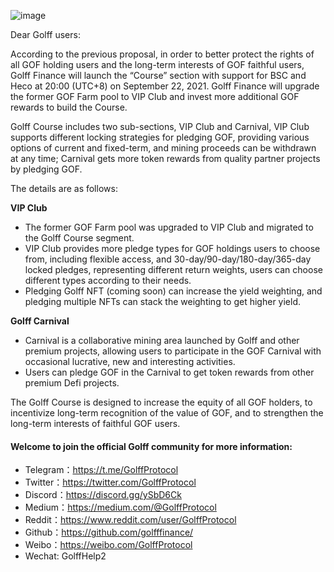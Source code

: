 ![image](https://docs.golff.com/blog/page/46.png)

Dear Golff users:

According to the previous proposal, in order to better protect the rights of all GOF holding users and the long-term interests of GOF faithful users, Golff Finance will launch the “Course” section with support for BSC and Heco at 20:00 (UTC+8) on September 22, 2021. Golff Finance will upgrade the former GOF Farm pool to VIP Club and invest more additional GOF rewards to build the Course.

Golff Course includes two sub-sections, VIP Club and Carnival, VIP Club supports different locking strategies for pledging GOF, providing various options of current and fixed-term, and mining proceeds can be withdrawn at any time; Carnival gets more token rewards from quality partner projects by pledging GOF.

The details are as follows:

**VIP Club**

- The former GOF Farm pool was upgraded to VIP Club and migrated to the Golff Course segment.
- VIP Club provides more pledge types for GOF holdings users to choose from, including flexible access, and 30-day/90-day/180-day/365-day locked pledges, representing different return weights, users can choose different types according to their needs.
- Pledging Golff NFT (coming soon) can increase the yield weighting, and pledging multiple NFTs can stack the weighting to get higher yield.

**Golff Carnival**

- Carnival is a collaborative mining area launched by Golff and other premium projects, allowing users to participate in the GOF Carnival with occasional lucrative, new and interesting activities.
- Users can pledge GOF in the Carnival to get token rewards from other premium Defi projects.

The Golff Course is designed to increase the equity of all GOF holders, to incentivize long-term recognition of the value of GOF, and to strengthen the long-term interests of faithful GOF users.

#### Welcome to join the official Golff community for more information:

- Telegram：https://t.me/GolffProtocol
- Twitter：https://twitter.com/GolffProtocol
- Discord：https://discord.gg/ySbD6Ck
- Medium：https://medium.com/@GolffProtocol
- Reddit：https://www.reddit.com/user/GolffProtocol
- Github：https://github.com/golfffinance/
- Weibo：https://weibo.com/GolffProtocol
- Wechat: GolffHelp2